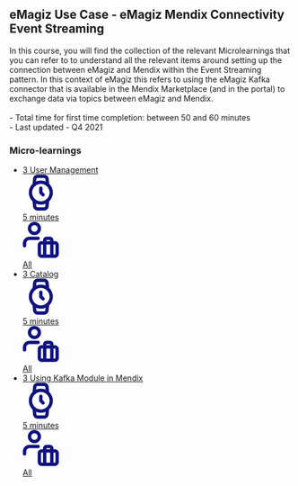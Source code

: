 <div class="ez-academy">
	<div class="ez-academy__body">
		<main class="master">
	<h2 class="title">eMagiz Use Case - eMagiz Mendix Connectivity Event Streaming</h2>
    <p>
       In this course, you will find the collection of the relevant Microlearnings that you can refer to to understand all the relevant items around setting up the connection between eMagiz and Mendix within the Event Streaming pattern. In this context of eMagiz this refers to using the eMagiz Kafka connector that is available in the Mendix Marketplace (and in the portal) to exchange data via topics between eMagiz and Mendix.
        </br></br>
        - Total time for first time completion: between 50 and 60 minutes
        </br>
        - Last updated - Q4 2021
    </p>
    <h3 class="title">Micro-learnings</h3>
    <ul class="strip-container">
          <li class="strip">
            <a href="../../docs/microlearning/crashcourse-eventstreaming-user-management" class="strip__link">
            <label for="" class="strip__label">
                <span>3</span>
                User Management
            </label>
            <div class="strip__attribute">
                <img class="strip__attribute-icon strip__attribute-icon--duration" src="../../img/microlearning/academy_index/icon-duration32.svg"/>
                <div class="strip__attribute-label">5 minutes</div>
            </div>
            <div class="strip__attribute">
                <img class="strip__attribute-icon strip__attribute-icon--roles" src="../../img/microlearning/academy_index/icon-roles32.svg"/>
                <div class="strip__attribute-label">All</div>
            </div>
        </a>
        </li>
		<li class="strip">
            <a href="../../docs/microlearning/crashcourse-eventstreaming-catalog" class="strip__link">
				<label for="" class="strip__label">
					<span>3</span>
					Catalog
				</label>
				<div class="strip__attribute">
					<img class="strip__attribute-icon strip__attribute-icon--duration" src="../../img/microlearning/academy_index/icon-duration32.svg"/>
					<div class="strip__attribute-label">5 minutes</div>
				</div>
				<div class="strip__attribute">
					<img class="strip__attribute-icon strip__attribute-icon--roles" src="../../img/microlearning/academy_index/icon-roles32.svg"/>
					<div class="strip__attribute-label">All</div>
				</div>
			</a>
        </li>
		<li class="strip">
            <a href="../../docs/microlearning/intermediate-event-streaming-connectors-using-kafka-module-mendix" class="strip__link">
				<label for="" class="strip__label">
					<span>3</span>
					Using Kafka Module in Mendix
				</label>
				<div class="strip__attribute">
					<img class="strip__attribute-icon strip__attribute-icon--duration" src="../../img/microlearning/academy_index/icon-duration32.svg"/>
					<div class="strip__attribute-label">5 minutes</div>
				</div>
				<div class="strip__attribute">
					<img class="strip__attribute-icon strip__attribute-icon--roles" src="../../img/microlearning/academy_index/icon-roles32.svg"/>
					<div class="strip__attribute-label">All</div>
				</div>
			</a>
        </li>
    </ul>
    </main>
    </div>
</div>